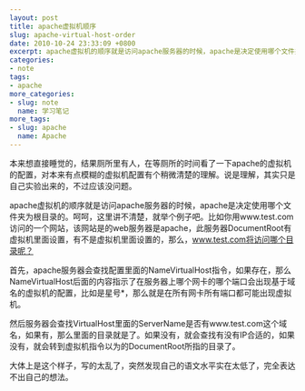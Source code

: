 ```yaml
---
layout: post
title: apache虚拟机顺序
slug: apache-virtual-host-order
date: 2010-10-24 23:33:09 +0800
excerpt: apache虚拟机的顺序就是访问apache服务器的时候，apache是决定使用哪个文件夹为根目录的。呵呵，这里讲不清楚，就举个例子吧。比如你用www.test.com访问的一个网站，该网站是的web服务器是apache，此服务器DocumentRoot有虚拟机里面设置，有不是虚拟机里面设置的，那么，www.test.com将访问哪个目录呢？
categories:
- note
tags:
- apache
more_categories:
- slug: note
  name: 学习笔记
more_tags:
- slug: apache
  name: Apache
---
```


本来想直接睡觉的，结果厕所里有人，在等厕所的时间看了一下apache的虚拟机的配置，对本来有点模糊的虚拟机配置有个稍微清楚的理解。说是理解，其实只是自己实验出来的，不过应该没问题。

apache虚拟机的顺序就是访问apache服务器的时候，apache是决定使用哪个文件夹为根目录的。呵呵，这里讲不清楚，就举个例子吧。比如你用www.test.com访问的一个网站，该网站是的web服务器是apache，此服务器DocumentRoot有虚拟机里面设置，有不是虚拟机里面设置的，那么，www.test.com将访问哪个目录呢？


首先，apache服务器会查找配置里面的NameVirtualHost指令，如果存在，那么NameVirtualHost后面的内容指示了在服务器上哪个网卡的哪个端口会出现基于域名的虚拟机的配置，比如是星号*，那么就是在所有网卡所有端口都可能出现虚拟机。

然后服务器会查找VirtualHost里面的ServerName是否有www.test.com这个域名，如果有，那么里面的目录就是了。如果没有，就会查找有没有IP合适的，如果没有，就会转到虚拟机指令以为的DocumentRoot所指的目录了。

大体上是这个样子，写的太乱了，突然发现自己的语文水平实在太低了，完全表达不出自己的想法。
